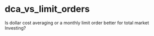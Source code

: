 # dca_vs_limit_orders
Is dollar cost averaging or a monthly limit order better for total market Investing?
